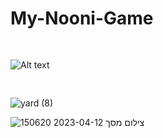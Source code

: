 # My-Nooni-Game
<img
  src="https://user-images.githubusercontent.com/118209251/231450808-73613023-c110-40f2-a143-007eac707e45.png"
  alt="Alt text"
  title="Optional title"
  style="display: inline-block; margin: 30 auto; max-width: 100px">

![yard (8)](https://user-images.githubusercontent.com/118209251/231450808-73613023-c110-40f2-a143-007eac707e45.png)

![צילום מסך 2023-04-12 150620](https://user-images.githubusercontent.com/118209251/231451990-f5c76e49-2eba-409f-b8e6-c1650b1a4d6b.png)




